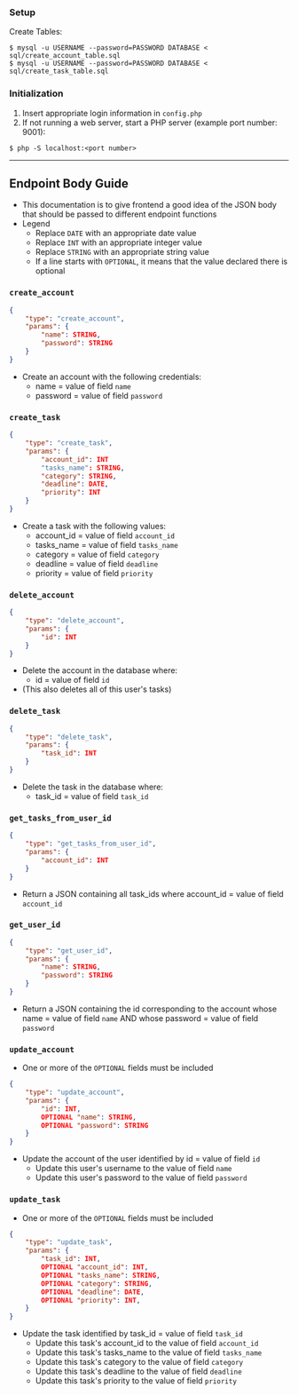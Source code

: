 ### Setup

Create Tables:

```
$ mysql -u USERNAME --password=PASSWORD DATABASE < sql/create_account_table.sql
$ mysql -u USERNAME --password=PASSWORD DATABASE < sql/create_task_table.sql
```

### Initialization

1. Insert appropriate login information in `config.php`
2. If not running a web server, start a PHP server (example port number: 9001):

```
$ php -S localhost:<port number>
```

---

## Endpoint Body Guide

- This documentation is to give frontend a good idea of the JSON body that should be passed to different endpoint functions
- Legend
	- Replace `DATE` with an appropriate date value
	- Replace `INT` with an appropriate integer value
	- Replace `STRING` with an appropriate string value
	- If a line starts with `OPTIONAL`, it means that the value declared there is optional

### `create_account`

```JSON
{
	"type": "create_account",
	"params": {
		"name": STRING,
		"password": STRING
	}
}
```

- Create an account with the following credentials:
	- name = value of field `name`
	- password = value of field `password`

### `create_task`

```JSON
{
	"type": "create_task",
	"params": {
		"account_id": INT
		"tasks_name": STRING,
		"category": STRING,
		"deadline": DATE,
		"priority": INT
	}
}
```

- Create a task with the following values:
	- account_id = value of field `account_id`
	- tasks_name = value of field `tasks_name`
	- category = value of field `category`
	- deadline = value of field `deadline`
	- priority = value of field `priority`

### `delete_account`

```JSON
{
	"type": "delete_account",
	"params": {
		"id": INT
	}
}
```

- Delete the account in the database where:
	- id = value of field `id`
- (This also deletes all of this user's tasks)

### `delete_task`

```JSON
{
	"type": "delete_task",
	"params": {
		"task_id": INT
	}
}
```

- Delete the task in the database where:
	- task_id = value of field `task_id`

### `get_tasks_from_user_id`

```JSON
{
	"type": "get_tasks_from_user_id",
	"params": {
		"account_id": INT
	}
}
```

- Return a JSON containing all task_ids where account_id = value of field `account_id`

### `get_user_id`

```JSON
{
	"type": "get_user_id",
	"params": {
		"name": STRING,
		"password": STRING
	}
}
```

- Return a JSON containing the id corresponding to the account whose name = value of field `name` AND whose password = value of field `password`

### `update_account`

- One or more of the `OPTIONAL` fields must be included

```JSON
{
	"type": "update_account",
	"params": {
		"id": INT,
		OPTIONAL "name": STRING,
		OPTIONAL "password": STRING
	}
}
```

- Update the account of the user identified by id = value of field `id`
	- Update this user's username to the value of field `name`
	- Update this user's password to the value of field `password`

### `update_task`

- One or more of the `OPTIONAL` fields must be included

```JSON
{
	"type": "update_task",
	"params": {
		"task_id": INT,
		OPTIONAL "account_id": INT,
		OPTIONAL "tasks_name": STRING,
		OPTIONAL "category": STRING,
		OPTIONAL "deadline": DATE,
		OPTIONAL "priority": INT,
	}
}
```

- Update the task identified by task_id = value of field `task_id`
	- Update this task's account_id to the value of field `account_id`
	- Update this task's tasks_name to the value of field `tasks_name`
	- Update this task's category to the value of field `category`
	- Update this task's deadline to the value of field `deadline`
	- Update this task's priority to the value of field `priority`
